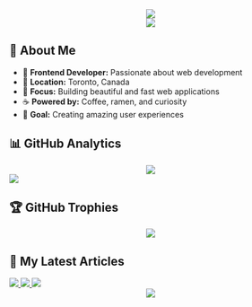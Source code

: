 <div align="center">
  <img src="https://capsule-render.vercel.app/api?type=waving&color=0:0080FF,100:000080&height=130&section=header" />
</div>

<div align="center">
  <img src="https://readme-typing-svg.demolab.com?font=Robot&size=32&duration=3000&repeat=false&color=0080FF&center=true&vCenter=true&width=600&lines=Welcome+to+my+world+of+code!" />
</div>

## 🌟 **About Me**

- 🚀 **Frontend Developer:** Passionate about web development
- 📍 **Location:** Toronto, Canada
- 💼 **Focus:** Building beautiful and fast web applications
- ☕ **Powered by:** Coffee, ramen, and curiosity
- 🎯 **Goal:** Creating amazing user experiences

## 📊 **GitHub Analytics**

<div align="center">
  <img src="https://github-readme-streak-stats.herokuapp.com/?user=kentayamada-dev&theme=transparent&hide_border=true&card_width=1000&cache_buster=2025-07-18T04%3A17%3A59Z" />
</div>

<img src="https://github-readme-activity-graph.vercel.app/graph?username=kentayamada-dev&hide_title=true&bg_color=inherit&color=0080FF&line=0080FF&point=0080FF&area_color=000080&area=true&hide_border=true&cache_buster=2025-07-18T04%3A17%3A59Z" />

## 🏆 **GitHub Trophies**

<div align="center">
  <img src="https://github-profile-trophy.vercel.app/?username=kentayamada-dev&theme=transparent&no-frame=true&no-bg=false&margin-w=4&column=7&rank=SECRET,SSS,SS,S,AAA,AA,A&cache_buster=2025-07-18T04%3A17%3A59Z" />
</div>

## 📝 **My Latest Articles**
  <a href=https://www.kentayamada.dev/en/articles/7-essential-software-design-patterns-javascript-examples>
    <picture>
      <source media="(prefers-color-scheme: dark)" srcset="https://og.kentayamada058.workers.dev?title=7%20Essential%20Software%20Design%20Patterns&subtitle=Learn%207%20essential%20software%20design%20patterns%20with%20practical%20code%20examples.%20Master%20Singleton%2C%20Builder%2C%20Factory%2C%20Facade%2C%20Adapter%2C%20Strategy%20%26%20Observer%20patterns.&date=Jul%2013&mode=dark&cache_buster=2025-07-18T04%3A17%3A59Z" />
      <img src="https://og.kentayamada058.workers.dev?title=7%20Essential%20Software%20Design%20Patterns&subtitle=Learn%207%20essential%20software%20design%20patterns%20with%20practical%20code%20examples.%20Master%20Singleton%2C%20Builder%2C%20Factory%2C%20Facade%2C%20Adapter%2C%20Strategy%20%26%20Observer%20patterns.&date=Jul%2013&cache_buster=2025-07-18T04%3A17%3A59Z" />
    </picture>
  </a>

  <a href=https://www.kentayamada.dev/en/articles/storybook-atomic-design-perfect-frontend-combination>
    <picture>
      <source media="(prefers-color-scheme: dark)" srcset="https://og.kentayamada058.workers.dev?title=Storybook%20%2B%20Atomic%20Design%3A%20The%20Perfect%20Frontend%20Combo&subtitle=Discover%20why%20Storybook%20%2B%20Atomic%20Design%20is%20the%20perfect%20frontend%20combination%20for%20building%20scalable%2C%20consistent%20UI%20component%20libraries.&date=Jul%2005&mode=dark&cache_buster=2025-07-18T04%3A17%3A59Z" />
      <img src="https://og.kentayamada058.workers.dev?title=Storybook%20%2B%20Atomic%20Design%3A%20The%20Perfect%20Frontend%20Combo&subtitle=Discover%20why%20Storybook%20%2B%20Atomic%20Design%20is%20the%20perfect%20frontend%20combination%20for%20building%20scalable%2C%20consistent%20UI%20component%20libraries.&date=Jul%2005&cache_buster=2025-07-18T04%3A17%3A59Z" />
    </picture>
  </a>

  <a href=https://www.kentayamada.dev/en/articles/software-architecture-for-beginners-best-practices-guide>
    <picture>
      <source media="(prefers-color-scheme: dark)" srcset="https://og.kentayamada058.workers.dev?title=Software%20Architecture%20for%20Beginners%3A%20Best%20Practices%20Guide&subtitle=Learn%20software%20architecture%20basics%3A%20monoliths%20vs%20microservices%2C%20key%20principles%2C%20and%20practical%20frameworks%20for%20choosing%20the%20right%20design.&date=Jul%2003&mode=dark&cache_buster=2025-07-18T04%3A17%3A59Z" />
      <img src="https://og.kentayamada058.workers.dev?title=Software%20Architecture%20for%20Beginners%3A%20Best%20Practices%20Guide&subtitle=Learn%20software%20architecture%20basics%3A%20monoliths%20vs%20microservices%2C%20key%20principles%2C%20and%20practical%20frameworks%20for%20choosing%20the%20right%20design.&date=Jul%2003&cache_buster=2025-07-18T04%3A17%3A59Z" />
    </picture>
  </a>


<div align="center">
  <img src="https://capsule-render.vercel.app/api?type=waving&color=0:0080FF,100:000080&height=130&section=footer" />
</div>